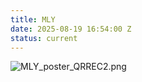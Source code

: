 ```yaml
---
title: MLY
date: 2025-08-19 16:54:00 Z
status: current
---
```


![MLY_poster_QRREC2.png](/uploads/MLY_poster_QRREC2.png)